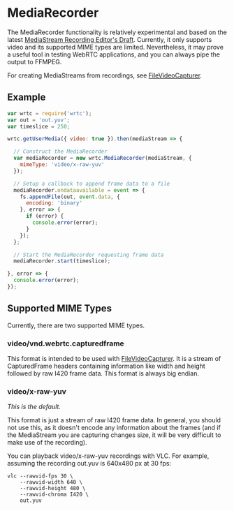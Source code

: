MediaRecorder
=============

The MediaRecorder functionality is relatively experimental and based on the
latest [MediaStream Recording Editor's Draft](http://w3c.github.io/mediacapture-record/MediaRecorder.html).
Currently, it only supports video and its supported MIME types are limited.
Nevertheless, it may prove a useful tool in testing WebRTC applications, and you
can always pipe the output to FFMPEG.

For creating MediaStreams from recordings, see [FileVideoCapturer](filevideocapturer.md).

Example
-------

```js
var wrtc = require('wrtc');
var out = 'out.yuv';
var timeslice = 250;

wrtc.getUserMedia({ video: true }).then(mediaStream => {

  // Construct the MediaRecorder
  var mediaRecorder = new wrtc.MediaRecorder(mediaStream, {
    mimeType: 'video/x-raw-yuv'
  });

  // Setup a callback to append frame data to a file
  mediaRecorder.ondataavailable = event => {
    fs.appendFile(out, event.data, {
      encoding: 'binary'
    }, error => {
      if (error) {
        console.error(error);
      }
    });
  };

  // Start the MediaRecorder requesting frame data
  mediaRecorder.start(timeslice);

}, error => {
  console.error(error);
});
```

Supported MIME Types
--------------------

Currently, there are two supported MIME types.

### video/vnd.webrtc.capturedframe

This format is intended to be used with [FileVideoCapturer](filevideocapturer.md).
It is a stream of CapturedFrame headers containing information like width and
height followed by raw I420 frame data. This format is always big endian.

### video/x-raw-yuv

_This is the default._

This format is just a stream of raw I420 frame data. In general, you should not
use this, as it doesn't encode any information about the frames (and if the
MediaStream you are capturing changes size, it will be very difficult to make
use of the recording).

You can playback video/x-raw-yuv recordings with VLC. For example, assuming
the recording out.yuv is 640x480 px at 30 fps:

```
vlc --rawvid-fps 30 \
    --rawvid-width 640 \
    --rawvid-height 480 \
    --rawvid-chroma I420 \
    out.yuv
```
